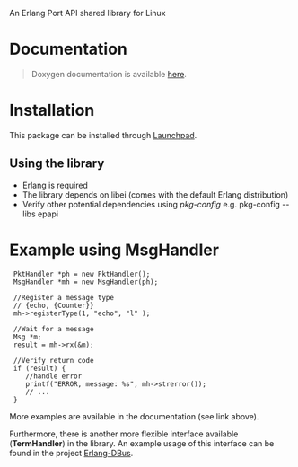 An Erlang Port API shared library for Linux

# Documentation #

> Doxygen documentation is available [here](http://epapi.googlecode.com/svn/trunk/package/docs/html/index.html).

# Installation #

This package can be installed through [Launchpad](https://launchpad.net/~jldupont/+archive/jldupont).

## Using the library ##

  * Erlang is required
  * The library depends on libei (comes with the default Erlang distribution)
  * Verify other potential dependencies using _pkg-config_ e.g. pkg-config --libs epapi


# Example using MsgHandler #
```
 PktHandler *ph = new PktHandler();
 MsgHandler *mh = new MsgHandler(ph);

 //Register a message type
 // {echo, {Counter}}
 mh->registerType(1, "echo", "l" );

 //Wait for a message
 Msg *m;
 result = mh->rx(&m);

 //Verify return code
 if (result) {
    //handle error
    printf("ERROR, message: %s", mh->strerror());
    // ...
 }
```
More examples are available in the documentation (see link above).

Furthermore, there is another more flexible interface available (**TermHandler**) in the library. An example usage of this interface can be found in the project [Erlang-DBus](http://erlang-dbus.googlecode.com/).
